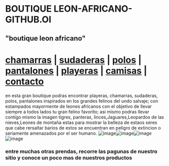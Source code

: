 # BOUTIQUE LEON-AFRICANO-GITHUB.OI   
 ## "boutique leon africano"   
# [chamarras](./chamarras.md) | [sudaderas](./sudaderas.md) | [polos](./polos.md) | [pantalones](pantalones.md) | [playeras](playeras.md) | [camisas](./camisas.md) |  [contacto](./contacto.md)  


 en esta gran boutique podras encontrar playeras, chamarras, sudaderas, polos, pantalones inspirados en los grandes felinos del undo salvaje; con estampados mayormente de leones africanos con el objetivo de llevar siempre a todos lados tu gran felino favorito; asi mismo podras llevar contigo mismo la imagen tigres, panteras, linces,Jaguares,Leopardos de las nieves,Leones de montaña estas para mostrar la belleza de estaos seres que cabe rersaltar barios de estos se encuentran en peligro de extincion o seriamente amenazados por el ser humano.
![image](https://user-images.githubusercontent.com/99847355/157764656-71ca6b01-2662-4ee9-9430-0bbcef814c78.png)![image](https://user-images.githubusercontent.com/99847355/157764694-54651462-d75e-4cca-b841-69a272b082d8.png)![image](https://user-images.githubusercontent.com/99847355/157764733-4cb925c5-a991-4b60-be19-4a2855356fc4.png)![image](https://user-images.githubusercontent.com/99847355/157768996-9dae3c7e-cada-494b-a97b-33094c0d85d9.png)
   

### entre muchas otras prendas, recorre las pagunas de nuestro sitio y conoce un poco mas de nuestros productos


